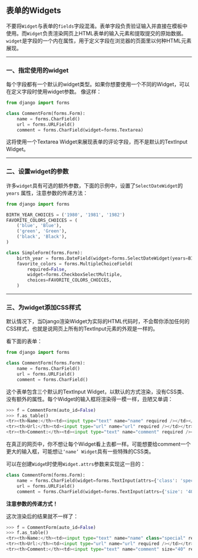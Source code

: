## 表单的Widgets

不要将`Widget`与表单的`fields`字段混淆。表单字段负责验证输入并直接在模板中使用。而`Widget`负责渲染网页上HTML表单的输入元素和提取提交的原始数据。`widget`是字段的一个内在属性，用于定义字段在浏览器的页面里以何种HTML元素展现。

---

### 一、指定使用的widget

每个字段都有一个默认的widget类型。如果你想要使用一个不同的Widget，可以在定义字段时使用widget参数。 像这样：
```python
from django import forms

class CommentForm(forms.Form):
    name = forms.CharField()
    url = forms.URLField()
    comment = forms.CharField(widget=forms.Textarea)
```
这将使用一个Textarea Widget来展现表单的评论字段，而不是默认的TextInput Widget。

---

### 二、设置widget的参数

许多`widget`具有可选的额外参数，下面的示例中，设置了`SelectDateWidget`的`years` 属性，注意参数的传递方法：
```python
from django import forms

BIRTH_YEAR_CHOICES = ('1980', '1981', '1982')
FAVORITE_COLORS_CHOICES = (
    ('blue', 'Blue'),
    ('green', 'Green'),
    ('black', 'Black'),
)

class SimpleForm(forms.Form):
    birth_year = forms.DateField(widget=forms.SelectDateWidget(years=BIRTH_YEAR_CHOICES))
    favorite_colors = forms.MultipleChoiceField(
        required=False,
        widget=forms.CheckboxSelectMultiple,
        choices=FAVORITE_COLORS_CHOICES,
    )
```

---

### 三、为widget添加CSS样式

默认情况下，当Django渲染Widget为实际的HTML代码时，不会帮你添加任何的CSS样式，也就是说网页上所有的TextInput元素的外观是一样的。

看下面的表单：
```python
from django import forms

class CommentForm(forms.Form):
    name = forms.CharField()
    url = forms.URLField()
    comment = forms.CharField()
```
这个表单包含三个默认的TextInput Widget，以默认的方式渲染，没有CSS类、没有额外的属性。每个Widget的输入框将渲染得一模一样，丑陋又单调：
```python
>>> f = CommentForm(auto_id=False)
>>> f.as_table()
<tr><th>Name:</th><td><input type="text" name="name" required /></td></tr>
<tr><th>Url:</th><td><input type="url" name="url" required /></td></tr>
<tr><th>Comment:</th><td><input type="text" name="comment" required /></td></tr>
```
在真正的网页中，你不想让每个Widget看上去都一样。可能想要给comment一个更大的输入框，可能想让`‘name’ Widget`具有一些特殊的CSS类。

可以在创建`Widge`t时使用`Widget.attrs`参数来实现这一目的：
```python
class CommentForm(forms.Form):
    name = forms.CharField(widget=forms.TextInput(attrs={'class': 'special'}))
    url = forms.URLField()
    comment = forms.CharField(widget=forms.TextInput(attrs={'size': '40'}))
```
**注意参数的传递方式！**

这次渲染后的结果就不一样了：
```python
>>> f = CommentForm(auto_id=False)
>>> f.as_table()
<tr><th>Name:</th><td><input type="text" name="name" class="special" required /></td></tr>
<tr><th>Url:</th><td><input type="url" name="url" required /></td></tr>
<tr><th>Comment:</th><td><input type="text" name="comment" size="40" required /></td></tr>
```
